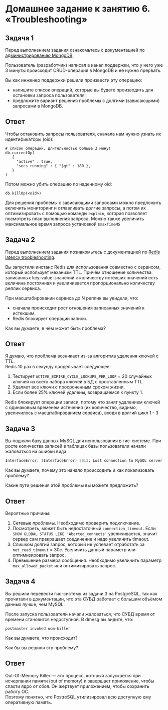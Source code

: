 # Домашнее задание к занятию 6. «Troubleshooting»## Задача 1Перед выполнением задания ознакомьтесь с документацией по [администрированию MongoDB](https://docs.mongodb.com/manual/administration/).Пользователь (разработчик) написал в канал поддержки, что у него уже 3 минуты происходит CRUD-операция в MongoDB и её нужно прервать. Вы как инженер поддержки решили произвести эту операцию:- напишите список операций, которые вы будете производить для остановки запроса пользователя;- предложите вариант решения проблемы с долгими (зависающими) запросами в MongoDB.## ОтветЧтобы остановить запросы пользователя, сначала нам нужно узнать их идентификаторы (oid):  ```# список операций, длительностью больше 3 минутdb.currentOp(   {     "active" : true,     "secs_running" : { "$gt" : 180 },   })```Потом можно убить операцию по наденному oid:```commandlinedb.killOp(<oid>)```Для решения проблемы с зависающими запросами можно предложить включить мониторинг и отлавливать долгие запросы, а потом их оптимизировать с помощью команды ``explain``, которая позволяет посмотреть план выполнения запроса. Можно также увеличить максимальное время запроса установкой `$maxTimeMS`## Задача 2Перед выполнением задания познакомьтесь с документацией по [Redis latency troobleshooting](https://redis.io/topics/latency).Вы запустили инстанс Redis для использования совместно с сервисом, который использует механизм TTL. Причём отношение количества записанных key-value-значений к количеству истёкших значений есть величина постоянная иувеличивается пропорционально количеству реплик сервиса. При масштабировании сервиса до N реплик вы увидели, что:- сначала происходит рост отношения записанных значений к истекшим,- Redis блокирует операции записи.Как вы думаете, в чём может быть проблема?## ОтветЯ думаю, что проблема возникает из-за алгоритма удаления ключей с TTL.  Redis 10 раз в секунду проделывает следующее:1. Тестирует `ACTIVE_EXPIRE_CYCLE_LOOKUPS_PER_LOOP` = 20 случайных ключей из всего набора ключей в БД с проставленным TTL.2. Удаляет все ключи с просроченным сроком жизни.3. Если более 25% ключей удалены, возвращаемся к пункту 1.Redis блокирует операции записи, потому что занят удалением ключей с одинаковым временем истечения (их количество, видимо, увеличилось с масштабированием сервиса), входя в долгий цикл 1 - 3## Задача 3Вы подняли базу данных MySQL для использования в гис-системе. При росте количества записей в таблицах базыпользователи начали жаловаться на ошибки вида:```pythonInterfaceError: (InterfaceError) 2013: Lost connection to MySQL server during query u'SELECT..... '```Как вы думаете, почему это начало происходить и как локализовать проблему?Какие пути решения этой проблемы вы можете предложить?## ОтветВероятные причины:1) Сетевые проблемы. Необходимо проверить подключение.2) Посмотреть, может быть недостаточный `connection_timeout`. Если ``SHOW GLOBAL STATUS LIKE 'Aborted_connects'`` увеличивается, значит сервер сам прекращает соединение и надо увеличить timeout. 2) Слишком долгий запрос, который не успевает отработать за `net_read_timeout` = 30с. Увеличить данный параметр или оптимизировать запрос.3) Превышение размера сообщения. Необходимо увеличить параметр `max_allowed_packet` или оптимизировать запрос.## Задача 4Вы решили перевести гис-систему из задачи 3 на PostgreSQL, так как прочитали в документации, что эта СУБД работает с большим объёмом данных лучше, чем MySQL.После запуска пользователи начали жаловаться, что СУБД время от времени становится недоступной. В dmesg вы видите, что:`postmaster invoked oom-killer`Как вы думаете, что происходит?Как бы вы решили эту проблему?## ОтветOut-Of-Memory Killer — это процесс, который запускается при исчерпании памяти (out of memory) и завершает приложение, чтобы спасти ядро от сбоя. Он жертвует приложением, чтобы сохранить работу ОС.  Поэтому понятно, что PostreSQL утилизировал всю доступную ему оперативную память.